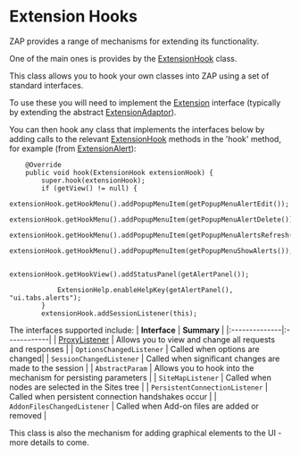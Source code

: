 # Extension Hooks

ZAP provides a range of mechanisms for extending its functionality.

One of the main ones is provides by the [ExtensionHook](https://github.com/zaproxy/zaproxy/blob/develop/src/org/parosproxy/paros/extension/ExtensionHook.java) class.

This class allows you to hook your own classes into ZAP using a set of standard interfaces.

To use these you will need to implement the [Extension](https://github.com/zaproxy/zaproxy/blob/develop/src/org/parosproxy/paros/extension/Extension.java) interface (typically by extending the abstract [ExtensionAdaptor](https://github.com/zaproxy/zaproxy/blob/develop/src/org/parosproxy/paros/extension/ExtensionAdaptor.java)).

You can then hook any class that implements the interfaces below by adding calls to the relevant [ExtensionHook](https://github.com/zaproxy/zaproxy/blob/develop/src/org/parosproxy/paros/extension/ExtensionHook.java) methods in the 'hook' method, for example (from [ExtensionAlert](https://github.com/zaproxy/zaproxy/blob/develop/src/org/zaproxy/zap/extension/alert/ExtensionAlert.java#94)):

```
    @Override
    public void hook(ExtensionHook extensionHook) {
        super.hook(extensionHook);
        if (getView() != null) {
            extensionHook.getHookMenu().addPopupMenuItem(getPopupMenuAlertEdit());
            extensionHook.getHookMenu().addPopupMenuItem(getPopupMenuAlertDelete());
            extensionHook.getHookMenu().addPopupMenuItem(getPopupMenuAlertsRefresh());
            extensionHook.getHookMenu().addPopupMenuItem(getPopupMenuShowAlerts());

            extensionHook.getHookView().addStatusPanel(getAlertPanel());

            ExtensionHelp.enableHelpKey(getAlertPanel(), "ui.tabs.alerts");
        }
        extensionHook.addSessionListener(this);
```

The interfaces supported include:
| **Interface** | **Summary** |
|:--------------|:------------|
| [ProxyListener](ProxyListener) | Allows you to view and change all requests and responses |
| `OptionsChangedListener` | Called when options are changed|
| `SessionChangedListener` | Called when significant changes are made to the session |
| `AbstractParam` | Allows you to hook into the mechanism for persisting parameters |
| `SiteMapListener` | Called when nodes are selected in the Sites tree |
| `PersistentConnectionListener` | Called when persistent connection handshakes occur |
| `AddonFilesChangedListener` | Called when Add-on files are added or removed |

This class is also the mechanism for adding graphical elements to the UI - more details to come.